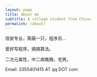 ```yaml
---
layout: page
title: About me
subtitle: A college student from China.
permalink: /about/
---
```


信安专业，蒟蒻一只，程序员...

爱好写程序，搞搞算法。

二次元属性，中二病晚期，宅男。

Email: 3355401415 AT qq DOT com
